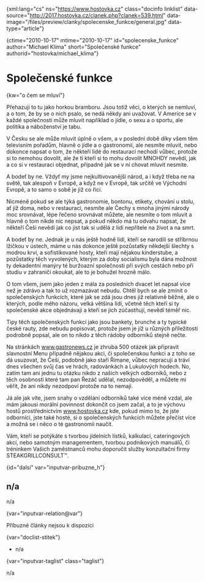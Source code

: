 
{xml:lang="cs" ns="https://www.hostovka.cz" class="docinfo linklist" data-source="http://2017.hostovka.cz/clanek.php?clanek=539.html" data-image="/files/preview/clanky/spolecenske_funkce/general.jpg" data-type="article"}

{ctime="2010-10-17" mtime="2010-10-17" id="spolecenske\_funkce" author="Michael Klíma" short="Společenské funkce" authorid="hostovka/michael\_klima"}

# Společenské funkce 

{kw="o čem se mluví"}

Přehazuji to tu jako horkou bramboru. Jsou totiž věci, o kterých se nemluví, a o tom, že by se o nich psalo, se nedá někdy ani uvažovat. V Americe se v každé společnosti může mluvit například o jídle, o sexu a o sportu, ale politika a náboženství je tabu. 

V Česku se ale může mluvit úplně o všem, a v poslední době díky všem těm televisním pořadům, hlavně o jídle a o gastronomii, ale nesmíte mluvit, nebo dokonce napsat o tom, že někteří lidé do restaurací nechodí vůbec, protože si to nemohou dovolit, ale že ti kteří si to mohu dovolit MNOHDY nevědí, jak a co si v restauraci objednat, případně jak se v ní chovat mluvit nesmite. 

A bodeť by ne. Vždyť my jsme nejkultivovanější národ, a i když třeba ne na světě, tak alespoň v Evropě, a když ne v Evropě, tak určitě ve Východní Evropě, a to samo o sobě je již co říci. 

Nicméně pokud se ale týká gastronomie, bontonu, etikety, chování u stolu, ať již doma, nebo v restauraci, nesmíte ale Čechy s mnoha jinými národy moc srovnávat, lépe řečeno srovnávat můžete, ale nesmíte o tom mluvit a hlavně o tom nikde nic nepsat, a pokud někdo má tu odvahu napsat, že někteří Češi nevědí jak co jíst tak si udělá z lidí nepřítele na život a na smrt. 

A bodeť by ne. Jednak je u nás ještě hodně lidí, kteří se narodili se stříbrnou lžičkou v ústech, máme u nás dokonce ještě pozůstatky někdejší šlechty s modrou krví, a sofistikované hosty, kteří mají nějakou kinderstube, a pozůstatky těch vyvolených, kterým za doby socialismu byla dána možnost ty dekadentní manýry té buržoazní společnosti při svých cestách nebo při studiu v zahraničí okoukat, ale to je bohužel hrozně málo. 

O tom všem, jsem jako jeden z mála za posledních dvacet let napsal více než je zdrávo a tak to už rozmazávat nebudu. Chtěl bych se ale zmínit o společenských funkcích, které jak se zdá jsou dnes již relativně běžné, ale o kterých, podle mého názoru, velká většina lidí, včetně těch kteří si ty společenské akce objednávají a kteří se jich zúčastňují, nevědí téměř nic. 

Tipy těch společenských funkcí jako jsou bankety, brunche a ty typické české rauty, zde nebudu popisovat, protože jsem je jíž u různých příležitostí podrobně popsal, ale on to nikdo z těch rádoby odborníků stejně nečte. 

Na stránkách www.gastronews.cz je zhruba 500 otázek jak připravit slavnostní Menu případně nějakou akci, či společenskou funkci a z toho se dá usuzovat, že Češi, podobně jako staří Římane, vůbec nepracují a tráví dnes všechen svůj čas ve hrách, radovánkách a Lukulových hodech. No, zatím tam ani jednu tu otázku nikdo z našich velkých odborníků, nebo z těch osobností které tam pan Řezáč udělal, nezodpověděl, a můžete mi věřit, že ani nikdy nezodpoví protože na to nemají. 

Já ale jak víte, jsem snahy o vzdělání odborníků také více méně vzdal, ale mám jakousi morální povinnost dokončit co jsem začal, a to je výchovu hostů prostřednictvím www.hostovka.cz kde, pokud mimo to, že jste odborníci, jste také hosté, si o společenských funkcích můžete přečíst více a možná se i něco o té gastronomii naučit. 

Vám, kteří se potýkáte s tvorbou jídelních lístků, kalkulací, cateringových akcí, nebo samotným managementem, tvorbou podnikových manuálů, či tréninkem Vašich zaměstnanců mohu doporučit služby konzultační firmy STEAKGRILLCONSULT™. 

{id="dalsi" var="inputvar-pribuzne_h"}

## n/a 

n/a 

{var="inputvar-relation@var"}

Příbuzné články nejsou k dispozici 

{var="doclist-stitek"}

  * n/a 

{var="inputvar-taglist" class="taglist"}

n/a

